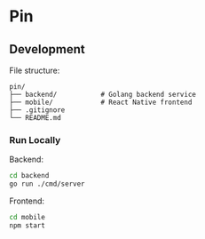 # Pin

## Development

File structure:
```
pin/
├── backend/           # Golang backend service
├── mobile/            # React Native frontend
├── .gitignore
└── README.md
```

### Run Locally

Backend:
```bash
cd backend
go run ./cmd/server
```

Frontend:
```bash
cd mobile
npm start
```